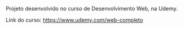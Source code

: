 Projeto desenvolvido no curso de Desenvolvimento Web, na Udemy.

Link do curso: https://www.udemy.com/web-completo
